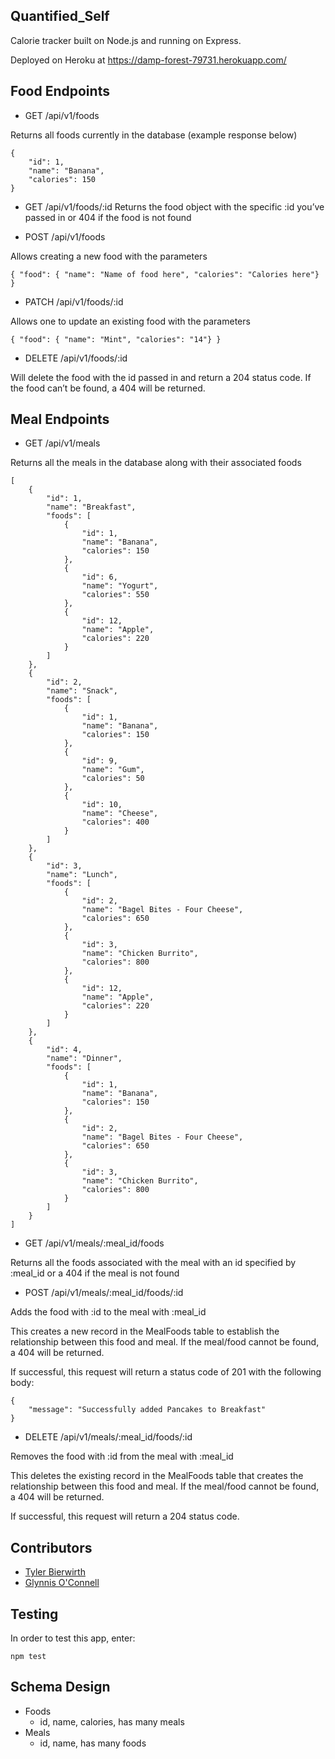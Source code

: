 ## Quantified_Self

Calorie tracker built on Node.js and running on Express.

Deployed on Heroku at https://damp-forest-79731.herokuapp.com/

## Food Endpoints

* GET /api/v1/foods

Returns all foods currently in the database (example response below)
```
{
    "id": 1,
    "name": "Banana",
    "calories": 150
}
```


* GET /api/v1/foods/:id
Returns the food object with the specific :id you’ve passed in or 404 if the food is not found

* POST /api/v1/foods

Allows creating a new food with the parameters
```
{ "food": { "name": "Name of food here", "calories": "Calories here"} }
```

* PATCH /api/v1/foods/:id

Allows one to update an existing food with the parameters
```
{ "food": { "name": "Mint", "calories": "14"} }
```

* DELETE /api/v1/foods/:id

Will delete the food with the id passed in and return a 204 status code. If the food can’t be found, a 404 will be returned.

## Meal Endpoints

* GET /api/v1/meals

Returns all the meals in the database along with their associated foods
```
[
    {
        "id": 1,
        "name": "Breakfast",
        "foods": [
            {
                "id": 1,
                "name": "Banana",
                "calories": 150
            },
            {
                "id": 6,
                "name": "Yogurt",
                "calories": 550
            },
            {
                "id": 12,
                "name": "Apple",
                "calories": 220
            }
        ]
    },
    {
        "id": 2,
        "name": "Snack",
        "foods": [
            {
                "id": 1,
                "name": "Banana",
                "calories": 150
            },
            {
                "id": 9,
                "name": "Gum",
                "calories": 50
            },
            {
                "id": 10,
                "name": "Cheese",
                "calories": 400
            }
        ]
    },
    {
        "id": 3,
        "name": "Lunch",
        "foods": [
            {
                "id": 2,
                "name": "Bagel Bites - Four Cheese",
                "calories": 650
            },
            {
                "id": 3,
                "name": "Chicken Burrito",
                "calories": 800
            },
            {
                "id": 12,
                "name": "Apple",
                "calories": 220
            }
        ]
    },
    {
        "id": 4,
        "name": "Dinner",
        "foods": [
            {
                "id": 1,
                "name": "Banana",
                "calories": 150
            },
            {
                "id": 2,
                "name": "Bagel Bites - Four Cheese",
                "calories": 650
            },
            {
                "id": 3,
                "name": "Chicken Burrito",
                "calories": 800
            }
        ]
    }
]
```

* GET /api/v1/meals/:meal_id/foods

Returns all the foods associated with the meal with an id specified by :meal_id or a 404 if the meal is not found

* POST /api/v1/meals/:meal_id/foods/:id

Adds the food with :id to the meal with :meal_id

This creates a new record in the MealFoods table to establish the relationship between this food and meal. If the meal/food cannot be found, a 404 will be returned.

If successful, this request will return a status code of 201 with the following body:
```
{
    "message": "Successfully added Pancakes to Breakfast"
}
```

* DELETE /api/v1/meals/:meal_id/foods/:id

Removes the food with :id from the meal with :meal_id

This deletes the existing record in the MealFoods table that creates the relationship between this food and meal. If the meal/food cannot be found, a 404 will be returned.

If successful, this request will return a 204 status code.

## Contributors 
* [Tyler Bierwirth](https://github.com/tbierwirth)
* [Glynnis O'Connell](https://github.com/GlynnisOC)

## Testing

In order to test this app, enter:
```
npm test
```

## Schema Design

* Foods
   - id, name, calories, has many meals
* Meals
   - id, name, has many foods
